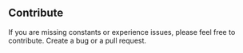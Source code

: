 ## Contribute
If you are missing constants or experience issues, please feel free to contribute. 
Create a bug or a pull request. 
